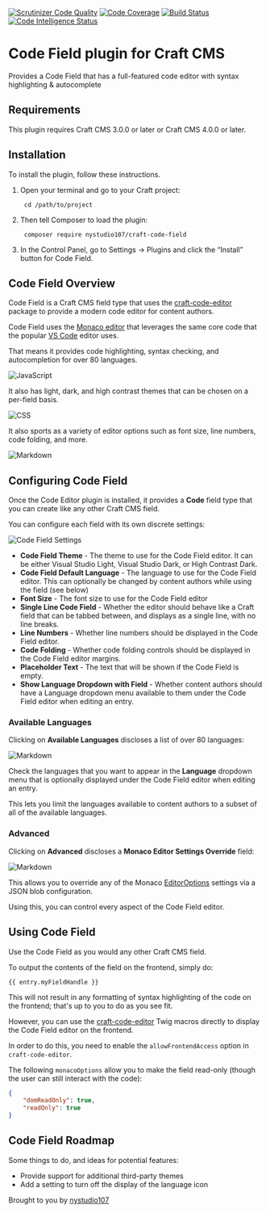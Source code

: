[![Scrutinizer Code Quality](https://scrutinizer-ci.com/g/nystudio107/craft-code-field/badges/quality-score.png?b=develop-v3)](https://scrutinizer-ci.com/g/nystudio107/craft-code-field/?branch=develop-v3) [![Code Coverage](https://scrutinizer-ci.com/g/nystudio107/craft-code-field/badges/coverage.png?b=develop-v3)](https://scrutinizer-ci.com/g/nystudio107/craft-code-field/?branch=develop-v3) [![Build Status](https://scrutinizer-ci.com/g/nystudio107/craft-code-field/badges/build.png?b=develop-v3)](https://scrutinizer-ci.com/g/nystudio107/craft-code-field/build-status/develop-v3) [![Code Intelligence Status](https://scrutinizer-ci.com/g/nystudio107/craft-code-field/badges/code-intelligence.svg?b=develop-v3)](https://scrutinizer-ci.com/code-intelligence)

# Code Field plugin for Craft CMS

Provides a Code Field that has a full-featured code editor with syntax highlighting & autocomplete

## Requirements

This plugin requires Craft CMS 3.0.0 or later or Craft CMS 4.0.0 or later.

## Installation

To install the plugin, follow these instructions.

1. Open your terminal and go to your Craft project:

        cd /path/to/project

2. Then tell Composer to load the plugin:

        composer require nystudio107/craft-code-field

3. In the Control Panel, go to Settings → Plugins and click the “Install” button for Code Field.

## Code Field Overview

Code Field is a Craft CMS field type that uses the [craft-code-editor](https://github.com/nystudio107/craft-code-editor) package to provide a modern code editor for content authors.

Code Field uses the [Monaco editor](https://microsoft.github.io/monaco-editor/) that leverages the same core code that the popular [VS Code](https://code.visualstudio.com/) editor uses.

That means it provides code highlighting, syntax checking, and autocompletion for over 80 languages.

![JavaScript](./resources/code-field-javascript-autocomplete.png)

It also has light, dark, and high contrast themes that can be chosen on a per-field basis.

![CSS](./resources/code-field-css-picker.png)

It also sports as a variety of editor options such as font size, line numbers, code folding, and more.

![Markdown](./resources/code-field-markdown.png)

## Configuring Code Field

Once the Code Editor plugin is installed, it provides a **Code** field type that you can create like any other Craft CMS field.

You can configure each field with its own discrete settings:

![Code Field Settings](./resources/code-field-settings.png)

* **Code Field Theme** - The theme to use for the Code Field editor. It can be either Visual Studio Light, Visual Studio Dark, or High Contrast Dark.
* **Code Field Default Language** - The language to use for the Code Field editor. This can optionally be changed by content authors while using the field (see below)
* **Font Size** - The font size to use for the Code Field editor
* **Single Line Code Field** - Whether the editor should behave like a Craft field that can be tabbed between, and displays as a single line, with no line breaks.
* **Line Numbers** - Whether line numbers should be displayed in the Code Field editor.
* **Code Folding** - Whether code folding controls should be displayed in the Code Field editor margins.
* **Placeholder Text** - The text that will be shown if the Code Field is empty.
* **Show Language Dropdown with Field** - Whether content authors should have a Language dropdown menu available to them under the Code Field editor when editing an entry.

### Available Languages

Clicking on **Available Languages** discloses a list of over 80 languages:

![Markdown](./resources/code-field-languages.png)

Check the languages that you want to appear in the **Language** dropdown menu that is optionally displayed under the Code Field editor when editing an entry.

This lets you limit the languages available to content authors to a subset of all of the available languages.

### Advanced

Clicking on **Advanced** discloses a **Monaco Editor Settings Override** field:

![Markdown](./resources/code-field-options-override.png)

This allows you to override any of the Monaco [EditorOptions](https://microsoft.github.io/monaco-editor/api/interfaces/monaco.editor.IEditorOptions.html) settings via a JSON blob configuration.

Using this, you can control every aspect of the Code Field editor.

## Using Code Field

Use the Code Field as you would any other Craft CMS field.

To output the contents of the field on the frontend, simply do:

```twig
{{ entry.myFieldHandle }}
```

This will not result in any formatting of syntax highlighting of the code on the frontend; that's up to you to do as you see fit.

However, you can use the [craft-code-editor](https://github.com/nystudio107/craft-code-editor) Twig macros directly to display the Code Field editor on the frontend.

In order to do this, you need to enable the `allowFrontendAccess` option in `craft-code-editor`.

The following `monacoOptions` allow you to make the field read-only (though the user can still interact with the code):
```json
{
    "domReadOnly": true,
    "readOnly": true
}
```

## Code Field Roadmap

Some things to do, and ideas for potential features:

* Provide support for additional third-party themes
* Add a setting to turn off the display of the language icon

Brought to you by [nystudio107](https://nystudio107.com)
